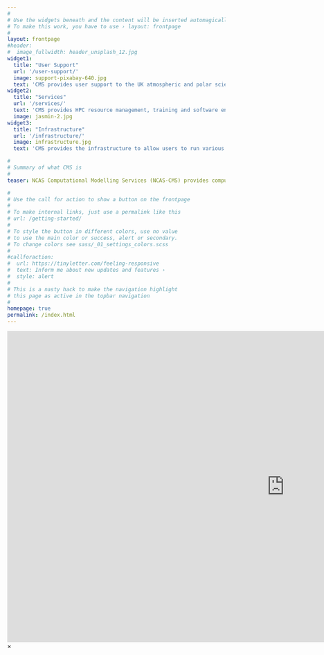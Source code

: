 ```yaml
---
#
# Use the widgets beneath and the content will be inserted automagically in the webpage.
# To make this work, you have to use › layout: frontpage
#
layout: frontpage
#header:
#  image_fullwidth: header_unsplash_12.jpg
widget1:
  title: "User Support"
  url: '/user-support/'
  image: support-pixabay-640.jpg
  text: 'CMS provides user support to the UK atmospheric and polar science community through our Helpdesk, FAQs and online Documentation'
widget2:
  title: "Services"
  url: '/services/'
  text: 'CMS provides HPC resource management, training and software engineering support for the UK atmospheric and polar science community.'
  image: jasmin-2.jpg
widget3:
  title: "Infrastructure"
  url: '/infrastructure/'
  image: infrastructure.jpg
  text: 'CMS provides the infrastructure to allow users to run various complex modelling workflows (e.g. UM, NEMO, etc) on national platforms. We run the PUMA service for access to modelling codes and the Rose/Cylc workflow software.' 

#
# Summary of what CMS is
#
teaser: NCAS Computational Modelling Services (NCAS-CMS) provides computational modelling services to the UK academic atmospheric and polar science community to support numerical modelling in climate, weather and earth-system research.

#
# Use the call for action to show a button on the frontpage
#
# To make internal links, just use a permalink like this
# url: /getting-started/
#
# To style the button in different colors, use no value
# to use the main color or success, alert or secondary.
# To change colors see sass/_01_settings_colors.scss
#
#callforaction:
#  url: https://tinyletter.com/feeling-responsive
#  text: Inform me about new updates and features ›
#  style: alert
#
# This is a nasty hack to make the navigation highlight
# this page as active in the topbar navigation
#
homepage: true
permalink: /index.html
---
```

<div id="videoModal" class="reveal-modal large" data-reveal="">
  <div class="flex-video widescreen vimeo" style="display: block;">
    <iframe width="1280" height="720" src="https://www.youtube.com/embed/3b5zCFSmVvU" frameborder="0" allowfullscreen></iframe>
  </div>
  <a class="close-reveal-modal">&#215;</a>
</div>
